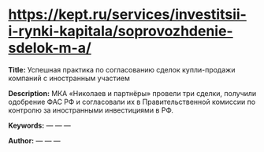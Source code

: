 # https://kept.ru/services/investitsii-i-rynki-kapitala/soprovozhdenie-sdelok-m-a/

**Title:** Успешная практика по согласованию сделок купли-продажи компаний с иностранным участием

**Description:** МКА «Николаев и партнёры» провели три сделки, получили одобрение ФАС РФ и согласовали их в Правительственной комиссии по контролю за иностранными инвестициями в РФ.

**Keywords:** — — —

**Author:** — — —

